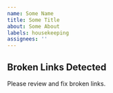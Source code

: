 ```yaml
---
name: Some Name
title: Some Title
about: Some About
labels: housekeeping
assignees: ''
---
```


## Broken Links Detected

Please review and fix broken links.
